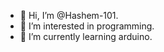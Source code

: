- 👋 Hi, I’m @Hashem-101.
- 👀 I’m interested in programming.
- 🌱 I’m currently learning arduino.



<!---
Hashem-101/Hashem-101 is a ✨ special ✨ repository because its `README.md` (this file) appears on your GitHub profile.
You can click the Preview link to take a look at your changes.
--->
